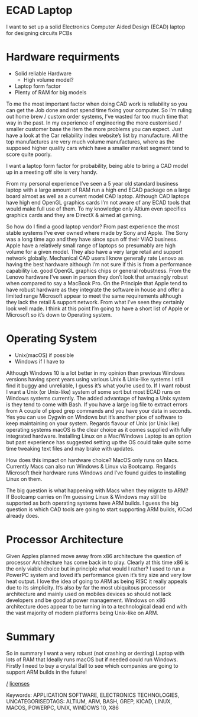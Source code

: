 ECAD Laptop
===========

I want to set up a solid Electronics Computer Aided Design (ECAD) laptop for designing circuits PCBs

# Hardware requirments

* Solid reliable Hardware
  * High volume model?
* Laptop form factor
* Plenty of RAM for big models

To me the most important factor when doing CAD work is reliability so you can get the Job done and not spend time fixing your computer. So I’m ruling out home brew / custom order systems, I’ve wasted far too much time that way in the past. In my experience of engineering the more customised / smaller customer base the item the more problems you can expect. Just have a look at the Car reliability index website’s list by manufacture. All the top manufactures are very much volume manufactures, where as the supposed higher quality cars which have a smaller market segment tend to score quite poorly.

I want a laptop form factor for probability, being able to bring a CAD model up in a meeting off site is very handy.

From my personal experience I’ve seen a 5 year old standard business laptop with a large amount of RAM run a high end ECAD package on a large board almost as well as a current model CAD laptop. Although CAD laptops have high end OpenGL graphics cards I’m not aware of any ECAD tools that would make full use of them. To my knowledge only Altium even specifies graphics cards and they are DirectX & aimed at gaming.

So how do I find a good laptop vendor? From past experience the most stable systems I’ve ever owned where made by Sony and Apple. The Sony was a long time ago and they have since spun off their VIAO business. Apple have a relatively small range of laptops so presumably are high volume for a given model. They also have a very large retail and support network globally. Mechanical CAD users I know generally rate Lenovo as having the best hardware although I’m not sure if this is from a performance capability i.e. good OpenGL graphics chips or general robustness. From the Lenovo hardware I’ve seen in person they don’t look that amazingly robust when compared to say a MacBook Pro. On the Principle that Apple tend to have robust hardware as they integrate the software in house and offer a limited range Microsoft appear to meet the same requirements although they lack the retail & support network. From what I’ve seen they certainly look well made. I think at this point I’m going to have a short list of Apple or Microsoft so it’s down to Operating system.

# Operating System

* Unix(macOS) if possible
* Windows if I have to

Although Windows 10 is a lot better in my opinion than previous Windows versions having spent years using various Unix & Unix-like systems I still find it buggy and unreliable, I guess it’s what you’re used to. If I want robust I want a Unix (or Unix-like) system of some sort but most ECAD runs on Windows systems currently. The added advantage of having a Unix system is they tend to come with Bash. If you have a large log file to extract errors from A couple of piped grep commands and you have your data in seconds. Yes you can use Cygwin on Windows but it’s another pice of software to keep maintaining on your system. Regards flavour of Unix (or Unix like) operating systems macOS is the clear choice as it comes supplied with fully integrated hardware. Installing Linux on a Mac/Windows Laptop is an option but past experience has suggested setting up the OS could take quite some time tweaking text files and may brake with updates.

How does this impact on hardware choice? MacOS only runs on Macs. Currently Macs can also run Windows & Linux via Bootcamp. Regards Microsoft their hardware runs Windows and I’ve found guides to installing Linux on them.

The big question is what happening with Macs when they migrate to ARM? If Bootcamp carries on I’m guessing Linux & Windows may still be supported as both operating systems have ARM builds. I guess the big question is which CAD tools are going to start supporting ARM builds, KiCad already does.

# Processor Architecture

Given Apples planned move away from x86 architecture the question of processor Architecture has come back in to play. Clearly at this time x86 is the only viable choice but in principle what would I rather? I used to run a PowerPC system and loved it’s performance given it’s tiny size and very low heat output. I love the idea of going to ARM as being RISC it really appeals due to its simplicity. It’s also by far the most ubiquitous processor architecture and mainly used on mobiles devices so should not lack developers and be good at power management. Windows on x86 architecture does appear to be turning in to a technological dead end with the vast majority of modern platforms being Unix-like on ARM.

# Summary

So in summary I want a very robust (not crashing or denting) Laptop with lots of RAM that Ideally runs macOS but if needed could run Windows. Firstly I need to buy a crystal Ball to see which companies are going to support ARM builds in the future!

[/](/)
[licenses](/licenses)

Keywords: APPLICATION SOFTWARE, ELECTRONICS TECHNOLOGIES, UNCATEGORISEDTAGS: ALTIUM, ARM, BASH, GREP, KICAD, LINUX, MACOS, POWERPC, UNIX, WINDOWS 10, X86